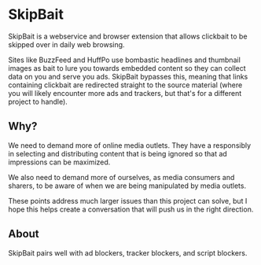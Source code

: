 SkipBait
=========

SkipBait is a webservice and browser extension that allows clickbait to be skipped over in daily web browsing. 

Sites like BuzzFeed and HuffPo use bombastic headlines and thumbnail images as bait to lure you towards embedded content so they can collect data on you and serve you ads. SkipBait bypasses this, meaning that links containing clickbait are redirected straight to the source material (where you will likely encounter more ads and trackers, but that's for a different project to handle).

Why?
---
We need to demand more of online media outlets. They have a responsibly in selecting and distributing content that is being ignored so that ad impressions can be maximized.

We also need to demand more of ourselves, as media consumers and sharers, to be aware of when we are being manipulated by media outlets.

These points address much larger issues than this project can solve, but I hope this helps create a conversation that will push us in the right direction.

About
---
SkipBait pairs well with ad blockers, tracker blockers, and script blockers.